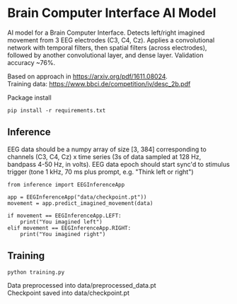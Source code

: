 # Brain Computer Interface AI Model

AI model for a Brain Computer Interface. Detects left/right imagined movement from
3 EEG electrodes (C3, C4, Cz). Applies a convolutional network
with temporal filters, then spatial filters (across electrodes),
followed by another convolutional layer, and dense layer. 
Validation accuracy ~76%. 

Based on approach in https://arxiv.org/pdf/1611.08024. <br>
Training data: https://www.bbci.de/competition/iv/desc_2b.pdf

Package install
```
pip install -r requirements.txt
````

## Inference

EEG data should be a numpy array of size [3, 384] corresponding to
channels (C3, C4, Cz) x time series (3s of data sampled at 128 Hz, 
bandpass 4-50 Hz, in volts). EEG data epoch should start sync'd to 
stimulus trigger (tone 1 kHz, 70 ms plus prompt, e.g.  "Think left or right")

```
from inference import EEGInferenceApp

app = EEGInferenceApp("data/checkpoint.pt"))
movement = app.predict_imagined_movement(data)

if movement == EEGInferenceApp.LEFT:
    print("You imagined left")
elif movement == EEGInferenceApp.RIGHT:
    print("You imagined right")
```

## Training

```
python training.py
```

Data preprocessed into data/preprocessed_data.pt <br>
Checkpoint saved into data/checkpoint.pt
